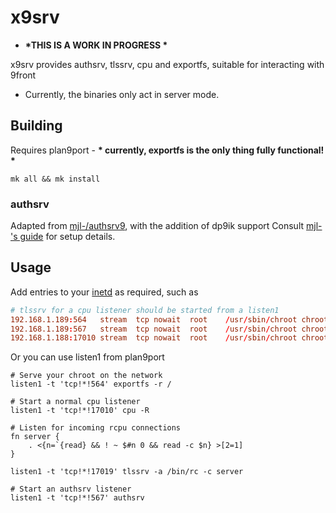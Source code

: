 # x9srv

* __*THIS IS A WORK IN PROGRESS *__

x9srv provides authsrv, tlssrv, cpu and exportfs, suitable for interacting with 9front

* Currently, the binaries only act in server mode.

## Building

Requires plan9port - __* currently, exportfs is the only thing fully functional! *__

```/bin/rc
mk all && mk install
```

### authsrv

Adapted from [mjl-/authsrv9](https://github.com/mjl-/authsrv9), with the addition of dp9ik support
Consult [mjl-'s guide](https://www.ueber.net/who/mjl/plan9/plan9-obsd.html) for setup details.

## Usage

Add entries to your [inetd](https://www.freebsd.org/doc/handbook/network-inetd.html) as required, such as

```conf
# tlssrv for a cpu listener should be started from a listen1
192.168.1.189:564   stream  tcp nowait  root    /usr/sbin/chroot chroot /path/to/chroot /bin/exportfs -r /
192.168.1.189:567   stream  tcp nowait  root    /usr/sbin/chroot chroot /path/to/chroot /bin/auth/authsrv
192.168.1.188:17010 stream  tcp nowait  root    /usr/sbin/chroot chroot /path/to/chroot /bin/cpu -R
```

Or you can use listen1 from plan9port

```/bin/rc
# Serve your chroot on the network
listen1 -t 'tcp!*!564' exportfs -r /

# Start a normal cpu listener
listen1 -t 'tcp!*!17010' cpu -R

# Listen for incoming rcpu connections
fn server {
    . <{n=`{read} && ! ~ $#n 0 && read -c $n} >[2=1]
}

listen1 -t 'tcp!*!17019' tlssrv -a /bin/rc -c server

# Start an authsrv listener
listen1 -t 'tcp!*!567' authsrv
```
